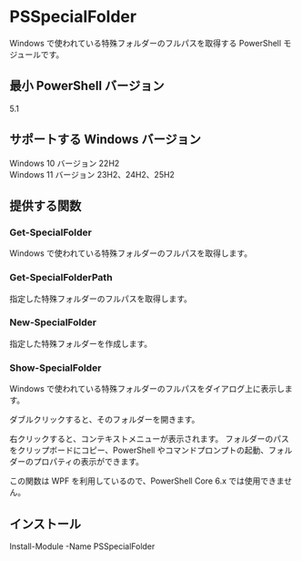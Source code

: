 ﻿# PSSpecialFolder

Windows で使われている特殊フォルダーのフルパスを取得する PowerShell モジュールです。

## 最小 PowerShell バージョン

5.1

## サポートする Windows バージョン

Windows 10 バージョン 22H2<br>
Windows 11 バージョン 23H2、24H2、25H2

## 提供する関数

### Get-SpecialFolder

Windows で使われている特殊フォルダーのフルパスを取得します。

### Get-SpecialFolderPath

指定した特殊フォルダーのフルパスを取得します。

### New-SpecialFolder

指定した特殊フォルダーを作成します。

### Show-SpecialFolder

Windows で使われている特殊フォルダーのフルパスをダイアログ上に表示します。

ダブルクリックすると、そのフォルダーを開きます。

右クリックすると、コンテキストメニューが表示されます。
フォルダーのパスをクリップボードにコピー、PowerShell やコマンドプロンプトの起動、フォルダーのプロパティの表示ができます。

この関数は WPF を利用しているので、PowerShell Core 6.x では使用できません。

## インストール

Install-Module -Name PSSpecialFolder
